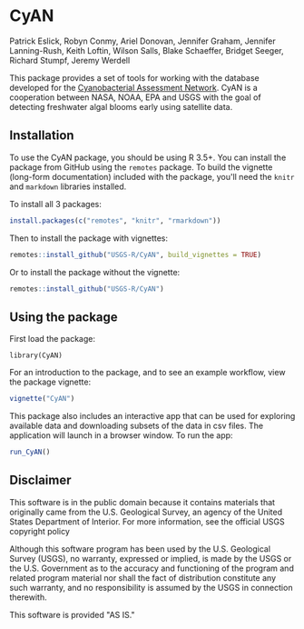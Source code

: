 
# CyAN

Patrick Eslick, Robyn Conmy, Ariel Donovan, Jennifer Graham, Jennifer Lanning-Rush, Keith Loftin, Wilson Salls, Blake Schaeffer, Bridget Seeger, Richard Stumpf, Jeremy Werdell

This package provides a set of tools for working with the database developed for the [Cyanobacterial Assessment Network](https://www.epa.gov/water-research/cyanobacteria-assessment-network-cyan). CyAN is a cooperation between NASA, NOAA, EPA and USGS with the goal of detecting freshwater algal blooms early using satellite data.

## Installation

To use the CyAN package, you should be using R 3.5+. You can install the package from GitHub using the `remotes` package. To build the vignette (long-form documentation) included with the package, you'll need the `knitr` and `markdown` libraries installed.

To install all 3 packages:

```r
install.packages(c("remotes", "knitr", "rmarkdown"))
```

Then to install the package with vignettes:

```r
remotes::install_github("USGS-R/CyAN", build_vignettes = TRUE)
```

Or to install the package without the vignette:

```r
remotes::install_github("USGS-R/CyAN")
```

## Using the package

First load the package:

```
library(CyAN)
```
For an introduction to the package, and to see an example workflow, view the package vignette:

```r
vignette("CyAN")
```

This package also includes an interactive app that can be used for exploring available data and downloading subsets of the data in csv files. The application will launch in a browser window. To run the app:

```r
run_CyAN()
```
## Disclaimer

This software is in the public domain because it contains materials that originally came from the U.S. Geological Survey, an agency of the United States Department of Interior. For more information, see the official USGS copyright policy

Although this software program has been used by the U.S. Geological Survey (USGS), no warranty, expressed or implied, is made by the USGS or the U.S. Government as to the accuracy and functioning of the program and related program material nor shall the fact of distribution constitute any such warranty, and no responsibility is assumed by the USGS in connection therewith.

This software is provided "AS IS."
